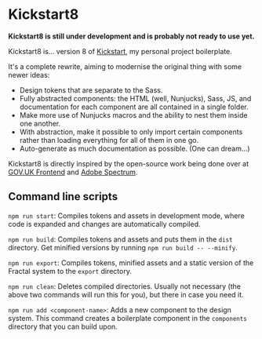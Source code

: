 # Kickstart8

**Kickstart8 is still under development and is probably not ready to use yet.**

Kickstart8 is... version 8 of [Kickstart](https://github.com/querkmachine/kickstart), my personal project boilerplate. 

It's a complete rewrite, aiming to modernise the original thing with some newer ideas:

* Design tokens that are separate to the Sass.
* Fully abstracted components: the HTML (well, Nunjucks), Sass, JS, and documentation for each component are all contained in a single folder.
* Make more use of Nunjucks macros and the ability to nest them inside one another.
* With abstraction, make it possible to only import certain components rather than loading everything for all of them in one go.
* Auto-generate as much documentation as possible. (One can dream...)

Kickstart8 is directly inspired by the open-source work being done over at [GOV.UK Frontend](http://github.com/alphagov/govuk-frontend) and [Adobe Spectrum](https://github.com/adobe/spectrum-css). 

## Command line scripts

`npm run start`: Compiles tokens and assets in development mode, where code is expanded and changes are automatically compiled. 

`npm run build`: Compiles tokens and assets and puts them in the `dist` directory. Get minified versions by running `npm run build -- --minify`. 

`npm run export`: Compiles tokens, minified assets and a static version of the Fractal system to the `export` directory. 

`npm run clean`: Deletes compiled directories. Usually not necessary (the above two commands will run this for you), but there in case you need it. 

`npm run add <component-name>`: Adds a new component to the design system. This command creates a boilerplate component in the `components` directory that you can build upon.